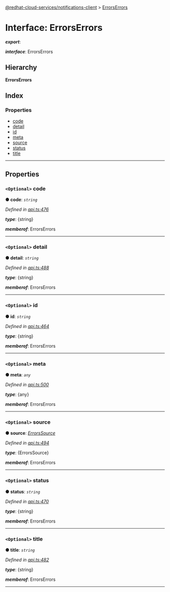 [@redhat-cloud-services/notifications-client](../README.md) > [ErrorsErrors](../interfaces/errorserrors.md)

# Interface: ErrorsErrors

*__export__*: 

*__interface__*: ErrorsErrors

## Hierarchy

**ErrorsErrors**

## Index

### Properties

* [code](errorserrors.md#code)
* [detail](errorserrors.md#detail)
* [id](errorserrors.md#id)
* [meta](errorserrors.md#meta)
* [source](errorserrors.md#source)
* [status](errorserrors.md#status)
* [title](errorserrors.md#title)

---

## Properties

<a id="code"></a>

### `<Optional>` code

**● code**: *`string`*

*Defined in [api.ts:476](https://github.com/karelhala/javascript-clients/blob/master/packages/hooks/api.ts#L476)*

*__type__*: {string}

*__memberof__*: ErrorsErrors

___
<a id="detail"></a>

### `<Optional>` detail

**● detail**: *`string`*

*Defined in [api.ts:488](https://github.com/karelhala/javascript-clients/blob/master/packages/hooks/api.ts#L488)*

*__type__*: {string}

*__memberof__*: ErrorsErrors

___
<a id="id"></a>

### `<Optional>` id

**● id**: *`string`*

*Defined in [api.ts:464](https://github.com/karelhala/javascript-clients/blob/master/packages/hooks/api.ts#L464)*

*__type__*: {string}

*__memberof__*: ErrorsErrors

___
<a id="meta"></a>

### `<Optional>` meta

**● meta**: *`any`*

*Defined in [api.ts:500](https://github.com/karelhala/javascript-clients/blob/master/packages/hooks/api.ts#L500)*

*__type__*: {any}

*__memberof__*: ErrorsErrors

___
<a id="source"></a>

### `<Optional>` source

**● source**: *[ErrorsSource](errorssource.md)*

*Defined in [api.ts:494](https://github.com/karelhala/javascript-clients/blob/master/packages/hooks/api.ts#L494)*

*__type__*: {ErrorsSource}

*__memberof__*: ErrorsErrors

___
<a id="status"></a>

### `<Optional>` status

**● status**: *`string`*

*Defined in [api.ts:470](https://github.com/karelhala/javascript-clients/blob/master/packages/hooks/api.ts#L470)*

*__type__*: {string}

*__memberof__*: ErrorsErrors

___
<a id="title"></a>

### `<Optional>` title

**● title**: *`string`*

*Defined in [api.ts:482](https://github.com/karelhala/javascript-clients/blob/master/packages/hooks/api.ts#L482)*

*__type__*: {string}

*__memberof__*: ErrorsErrors

___

